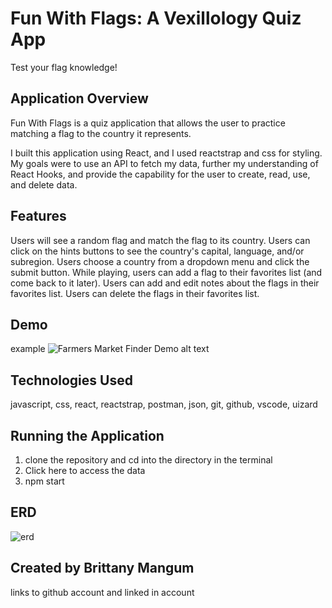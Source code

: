 # Fun With Flags: A Vexillology Quiz App

Test your flag knowledge!

## Application Overview

Fun With Flags is a quiz application that allows the user to practice matching a flag to the country it represents. 

I built this application using React, and I used reactstrap and css for styling. My goals were to use an API to fetch my data, further my understanding of React Hooks, and provide the capability for the user to create, read, use, and delete data. 

## Features

Users will see a random flag and match the flag to its country. 
Users can click on the hints buttons to see the country's capital, language, and/or subregion. 
Users choose a country from a dropdown menu and click the submit button.
While playing, users can add a flag to their favorites list (and come back to it later).
Users can add and edit notes about the flags in their favorites list.
Users can delete the flags in their favorites list.

## Demo
example ![Farmers Market Finder Demo alt text](demo/demo.gif)


## Technologies Used

javascript, css, react, reactstrap, postman, json, git, github, vscode, uizard

## Running the Application

1. clone the repository and cd into the directory in the terminal
2. Click here to access the data
3. npm start

## ERD
![erd](https://user-images.githubusercontent.com/103229067/182932285-140fbd3b-5e27-4522-bdde-fd315c9901cd.png)


## Created by Brittany Mangum
links to github account and linked in account
